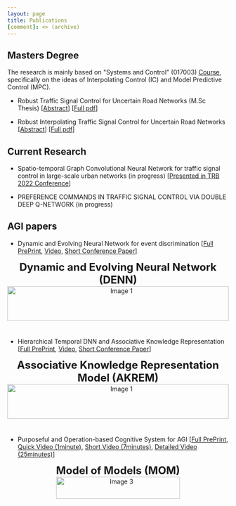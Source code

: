 ```yaml
---
layout: page
title: Publications
[comment]: <> (archive)
---
```




## Masters Degree

The research is mainly based on "Systems and Control" (017003) [Course](https://shimon-K.github.io/cv.html#Control), specifically on the ideas of Interpolating Control (IC) and Model Predictive Control (MPC).

- Robust Traffic Signal Control for Uncertain Road Networks (M.Sc Thesis) [[Abstract](https://www.graduate.technion.ac.il/Theses/Abstracts.asp?Id=32352)] [[Full pdf](https://github.com/shimon-K/shimon-K.github.io/blob/main/_Publications/Shimon_Theses_ALL.pdf)]

- Robust Interpolating Traffic Signal Control for Uncertain Road Networks [[Abstract](https://ieeexplore.ieee.org/document/8795981)] [[Full pdf](https://github.com/shimon-K/shimon-K.github.io/blob/main/_Publications/RobustICSignal_ECC19_v18.pdf)]


## Current Research

- Spatio-temporal Graph Convolutional Neural Network for traffic signal control in large-scale urban networks (in progress) [[Presented in TRB 2022 Conference](https://onlinepubs.trb.org/onlinepubs/am/SessionsEvents.pdf)]

- PREFERENCE COMMANDS IN TRAFFIC SIGNAL CONTROL VIA DOUBLE DEEP Q-NETWORK (in progress)


## AGI papers

<a id="DENN"> </a>
- Dynamic and Evolving Neural Network for event discrimination [[Full PrePrint](https://easychair.org/publications/preprint/2dJv), [Video](https://www.youtube.com/watch?v=Qb6owhRVk6w&list=PLvii8t7-Yebi6J25SyKbW5okEmZLME-fh&index=2&t=22s&ab_channel=ArtificialGeneralIntelligence), [Short Conference Paper](https://link.springer.com/chapter/10.1007/978-3-031-19907-3_5)]
<div style="display: flex; justify-content: center;">
  <figure style="margin: 0 0px; text-align: center;">
    <figcaption style="font-weight: bold; font-size: 24px;">Dynamic and Evolving Neural Network (DENN)</figcaption>
    <img src="DENN.gif" alt="Image 1" style="width: 100%;">
  </figure>
</div>

<br /><br /><br /><br />



<a id="AKREM"> </a>
- Hierarchical Temporal DNN and Associative Knowledge Representation [[Full PrePrint](https://easychair.org/publications/preprint/1PLv), [Video](https://www.youtube.com/watch?v=th82r6n59rU&list=PLvii8t7-Yebi6J25SyKbW5okEmZLME-fh&index=3&t=89s&ab_channel=ArtificialGeneralIntelligence), [Short Conference Paper](https://link.springer.com/chapter/10.1007/978-3-031-19907-3_6)]
<div style="display: flex; justify-content: center;">
  <figure style="margin: 0 0px; text-align: center;">
    <figcaption style="font-weight: bold; font-size: 24px;">Associative Knowledge Representation Model (AKREM)</figcaption>
    <img src="AKREM_for_site_long_version (2).gif" alt="Image 1" style="width: 100%;">
  </figure>
</div>

<br /><br /><br /><br />



<a id="MOM"> </a>
- Purposeful and Operation-based Cognitive System for AGI [[Full PrePrint](https://arxiv.org/abs/2301.13556), [Quick Video (1minute)](https://youtu.be/6MlX7UHeAy0), [Short Video (7minutes)](https://youtu.be/mRM6OJTK5ZI), [Detailed Video (25minutes)](https://youtu.be/htPZx5DAkvw)]<!--, [Short Conference Paper](https://link.springer.com/chapter/10.1007/978-3-031-19907-3_6)]-->
<div style="display: flex; justify-content: center;">
  <figure style="margin: 0 0px; text-align: center;">
    <figcaption style="font-weight: bold; font-size: 24px;">Model of Models (MOM)</figcaption>
    <img src="MOM_5min_site.gif" alt="Image 3" style="width: 100%;">
  </figure>
</div>


